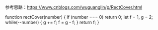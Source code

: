 参考思路：https://www.cnblogs.com/wuguanglin/p/RectCover.html

function rectCover(number)
{
    if (number === 0) return 0;
    let f = 1,
        g = 2;
    while(--number) {
        g += f;
        f = g - f;
    }
    return f;
}